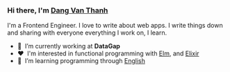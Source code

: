 ### Hi there, I'm [Dang Van Thanh](https://dangthanh.org)

I'm a Frontend Engineer. I love to write about web apps. I write things down and sharing with everyone everything I work on, I learn.

- 🏢 &nbsp;I’m currently working at **DataGap**
- ♥️ &nbsp;I'm interested in functional programming with [Elm](https://elm-lang.org/), and [Elixir](https://elixir-lang.org/)
- 🌱 &nbsp;I’m learning programming through [English](https://en.wikipedia.org/wiki/English_language)

<!--
- 👯 I’m looking to collaborate on ...
- 🤔 I’m looking for help with ...
- 💬 Ask me about ...
- 📫 How to reach me: ...
- 😄 Pronouns: ...
- ⚡ Fun fact: ...
![Dang Van Thanh's top languages](https://github-readme-stats.vercel.app/api/top-langs/?username=dangvanthanh&theme=dracula&layout=compact)
-->
